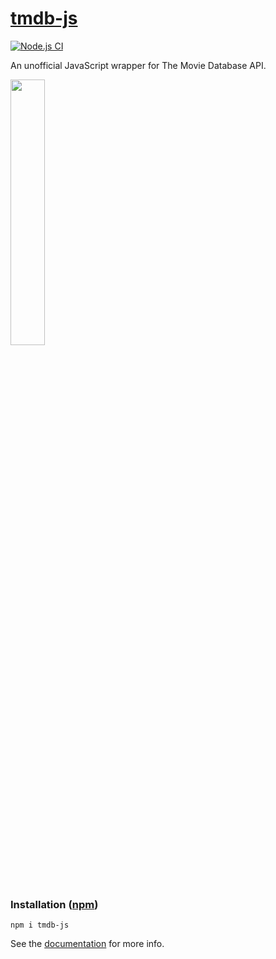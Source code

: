 # [tmdb-js](https://github.com/david98hall/tmdb-js)
[![Node.js CI](https://github.com/david98hall/tmdb-js/workflows/Node.js%20CI/badge.svg)](https://github.com/david98hall/tmdb-js/actions)

An unofficial JavaScript wrapper for The Movie Database API.

[<img src="https://www.themoviedb.org/assets/2/v4/logos/v2/blue_long_2-9665a76b1ae401a510ec1e0ca40ddcb3b0cfe45f1d51b77a308fea0845885648.svg" width="33%">](https://www.themoviedb.org/)

### Installation ([npm](https://www.npmjs.com/package/tmdb-js))
```
npm i tmdb-js
```
See the [documentation](https://david98hall.github.io/tmdb-js/) for more info.
